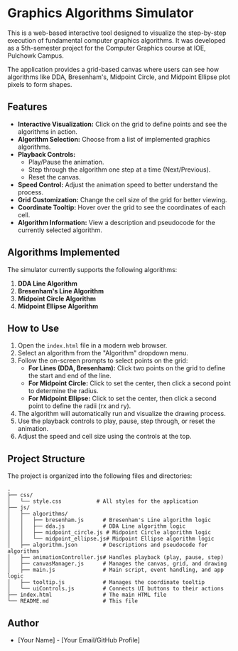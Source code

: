 # Graphics Algorithms Simulator

This is a web-based interactive tool designed to visualize the step-by-step execution of fundamental computer graphics algorithms. It was developed as a 5th-semester project for the Computer Graphics course at IOE, Pulchowk Campus.

The application provides a grid-based canvas where users can see how algorithms like DDA, Bresenham's, Midpoint Circle, and Midpoint Ellipse plot pixels to form shapes.

## Features

*   **Interactive Visualization:** Click on the grid to define points and see the algorithms in action.
*   **Algorithm Selection:** Choose from a list of implemented graphics algorithms.
*   **Playback Controls:**
    *   Play/Pause the animation.
    *   Step through the algorithm one step at a time (Next/Previous).
    *   Reset the canvas.
*   **Speed Control:** Adjust the animation speed to better understand the process.
*   **Grid Customization:** Change the cell size of the grid for better viewing.
*   **Coordinate Tooltip:** Hover over the grid to see the coordinates of each cell.
*   **Algorithm Information:** View a description and pseudocode for the currently selected algorithm.

## Algorithms Implemented

The simulator currently supports the following algorithms:

1.  **DDA Line Algorithm**
2.  **Bresenham's Line Algorithm**
3.  **Midpoint Circle Algorithm**
4.  **Midpoint Ellipse Algorithm**

## How to Use

1.  Open the `index.html` file in a modern web browser.
2.  Select an algorithm from the "Algorithm" dropdown menu.
3.  Follow the on-screen prompts to select points on the grid:
    *   **For Lines (DDA, Bresenham):** Click two points on the grid to define the start and end of the line.
    *   **For Midpoint Circle:** Click to set the center, then click a second point to determine the radius.
    *   **For Midpoint Ellipse:** Click to set the center, then click a second point to define the radii (rx and ry).
4.  The algorithm will automatically run and visualize the drawing process.
5.  Use the playback controls to play, pause, step through, or reset the animation.
6.  Adjust the speed and cell size using the controls at the top.

## Project Structure

The project is organized into the following files and directories:

```
.
├── css/
│   └── style.css           # All styles for the application
├── js/
│   ├── algorithms/
│   │   ├── bresenham.js      # Bresenham's Line algorithm logic
│   │   ├── dda.js            # DDA Line algorithm logic
│   │   ├── midpoint_circle.js # Midpoint Circle algorithm logic
│   │   └── midpoint_ellipse.js# Midpoint Ellipse algorithm logic
│   ├── algorithm.json        # Descriptions and pseudocode for algorithms
│   ├── animationController.js# Handles playback (play, pause, step)
│   ├── canvasManager.js      # Manages the canvas, grid, and drawing
│   ├── main.js               # Main script, event handling, and app logic
│   ├── tooltip.js            # Manages the coordinate tooltip
│   └── uiControls.js         # Connects UI buttons to their actions
├── index.html                # The main HTML file
└── README.md                 # This file
```

## Author

*   [Your Name] - [Your Email/GitHub Profile]
